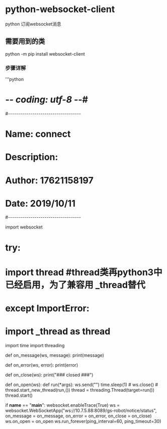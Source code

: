 # python-websocket-client
python 订阅websocket消息

## 需要用到的类
python -m pip install websocket-client

### 步骤详解
'''python
# -*- coding: utf-8 -*-#

#------------------------------------
# Name:         connect
# Description:  
# Author:       17621158197
# Date:         2019/10/11
#------------------------------------

import websocket
# try:
#     import thread #thread类再python3中已经启用，为了兼容用 _thread替代
# except ImportError:
#     import _thread as thread
import time
import threading



def on_message(ws, message):
    print(message)

def on_error(ws, error):
    print(error)

def on_close(ws):
    print("### closed ###")


def on_open(ws):
    def run(*args):
        ws.send("")
        time.sleep(1)
        # ws.close()
    # thread.start_new_thread(run,())
    thread = threading.Thread(target=run())
    thread.start()

if __name__ == "__main__":
    websocket.enableTrace(True)
    ws = websocket.WebSocketApp("ws://10.7.5.88:8089/gs-robot/notice/status",
                              on_message = on_message,
                              on_error = on_error,
                              on_close = on_close)
    ws.on_open = on_open
    ws.run_forever(ping_interval=60, ping_timeout=30)
